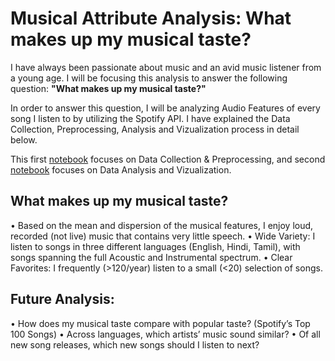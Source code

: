 # Musical Attribute Analysis: What makes up my musical taste?

I have always been passionate about music and an avid music listener from a young age. I will be focusing this analysis to answer the following question: **"What makes up my musical taste?"**

In order to answer this question, I will be analyzing Audio Features of every song I listen to by utilizing the Spotify API. I have explained the Data Collection, Preprocessing, Analysis and Vizualization process in detail below.

This first [notebook](https://github.com/sreegp/Musical-Attribute-Analysis/blob/master/Musical%20Attribute%20Analysis%20-%20Data%20Collection%20%26%20Preprocessing.ipynb) focuses on Data Collection & Preprocessing, and second [notebook](https://github.com/sreegp/Musical-Attribute-Analysis/blob/master/Musical%20Attribute%20Analysis%20-%20Data%20Analysis%20%26%20Visualization.ipynb) focuses on Data Analysis and Vizualization. 

## What makes up my musical taste?
• Based on the mean and dispersion of the musical features, I enjoy loud, recorded
(not live) music that contains very little speech.
• Wide Variety: I listen to songs in three different languages (English, Hindi, Tamil),
with songs spanning the full Acoustic and Instrumental spectrum.
• Clear Favorites: I frequently (>120/year) listen to a small (<20) selection of songs.

## Future Analysis:
• How does my musical taste compare with popular taste? (Spotify’s Top 100 Songs)
• Across languages, which artists’ music sound similar?
• Of all new song releases, which new songs should I listen to next?
